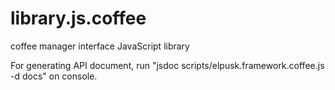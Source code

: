 # library.js.coffee
coffee manager interface JavaScript  library

For generating API document, run "jsdoc scripts/elpusk.framework.coffee.js -d docs" on console.